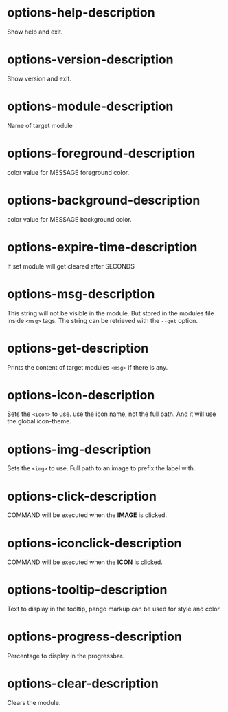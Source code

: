 # options-help-description
Show help and exit.

# options-version-description
Show version and exit.

# options-module-description
Name of target module

# options-foreground-description
color value for MESSAGE foreground color.

# options-background-description
color value for MESSAGE background color.

# options-expire-time-description
If set module will get cleared after SECONDS

# options-msg-description
This string will not be visible in the module.
But stored in the modules file inside `<msg>` tags.
The string can be retrieved with the `--get` option.

# options-get-description
Prints the content of target modules `<msg>` if
there is any.

# options-icon-description
Sets the `<icon>` to use. use the icon name,
not the full path. And it will use the global icon-theme.

# options-img-description
Sets the `<img>` to use. Full path to an image to prefix the label with.

# options-click-description
COMMAND will be executed when the **IMAGE** is clicked.

# options-iconclick-description
COMMAND will be executed when the **ICON** is clicked.

# options-tooltip-description
Text to display in the tooltip, pango markup can
be used for style and color.

# options-progress-description
Percentage to display in the progressbar.

# options-clear-description
Clears the module.

